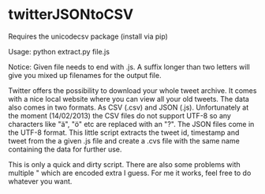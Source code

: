 twitterJSONtoCSV
================

Requires the unicodecsv package (install via pip)

Usage: python extract.py file.js

Notice: Given file needs to end with .js. A suffix longer than two letters will give you mixed up filenames for the output file.


Twitter offers the possibility to download your whole tweet archive. It comes with a nice local website where you can view all your old tweets. The data also comes in two formats. As CSV (.csv) and JSON (.js). Unfortunately at the moment (14/02/2013) the CSV files do not support UTF-8 so any characters like "ä", "ö" etc are replaced with an "?". The JSON files come in the UTF-8 format. This little script extracts the tweet id, timestamp and tweet from the a given .js file and create a .cvs file with the same name containing the data for further use.


This is only a quick and dirty script. There are also some problems with multiple " which are encoded extra I guess. For me it works, feel free to do whatever you want.